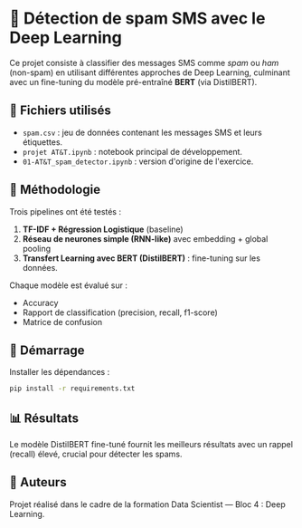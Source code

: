 
# 📱 Détection de spam SMS avec le Deep Learning

Ce projet consiste à classifier des messages SMS comme *spam* ou *ham* (non-spam) en utilisant différentes approches de Deep Learning, culminant avec un fine-tuning du modèle pré-entraîné **BERT** (via DistilBERT).

## 📁 Fichiers utilisés

- `spam.csv` : jeu de données contenant les messages SMS et leurs étiquettes.
- `projet AT&T.ipynb` : notebook principal de développement.
- `01-AT&T_spam_detector.ipynb` : version d'origine de l'exercice.

## 🔧 Méthodologie

Trois pipelines ont été testés :
1. **TF-IDF + Régression Logistique** (baseline)
2. **Réseau de neurones simple (RNN-like)** avec embedding + global pooling
3. **Transfert Learning avec BERT (DistilBERT)** : fine-tuning sur les données.

Chaque modèle est évalué sur :
- Accuracy
- Rapport de classification (precision, recall, f1-score)
- Matrice de confusion

## 🚀 Démarrage

Installer les dépendances :
```bash
pip install -r requirements.txt
```

## 📊 Résultats

Le modèle DistilBERT fine-tuné fournit les meilleurs résultats avec un rappel (recall) élevé, crucial pour détecter les spams.

## 🧠 Auteurs

Projet réalisé dans le cadre de la formation Data Scientist — Bloc 4 : Deep Learning.
